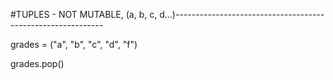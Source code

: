 #TUPLES - NOT MUTABLE, (a, b, c, d...)------------------------------------------------------------

grades = ("a", "b", "c", "d", "f")

grades.pop()
